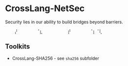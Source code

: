 # CrossLang-NetSec
Security lies in our ability to build bridges beyond barriers.

⠀⠀⠀⡜⠀⠀⠀⠀⠀⠀⠈⣆⠀⠀⠀⠀⠀⠀⠀⠀⡞⠀⠀⠀⠀⠀⠀⠈⡆⠈⢇⠀

## Toolkits
- CrossLang-SHA256 - see `sha256` subfolder
